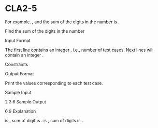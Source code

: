 # CLA2-5
For example, ,
and the sum of the digits in the number  is .

Find the sum of the digits in the number 

Input Format

The first line contains an integer  , i.e., number of test cases.
Next  lines will contain an integer .

Constraints

Output Format

Print the values corresponding to each test case.

Sample Input

2
3
6
Sample Output

6
9
Explanation

 is , sum of digit is .
 is , sum of digits is .
